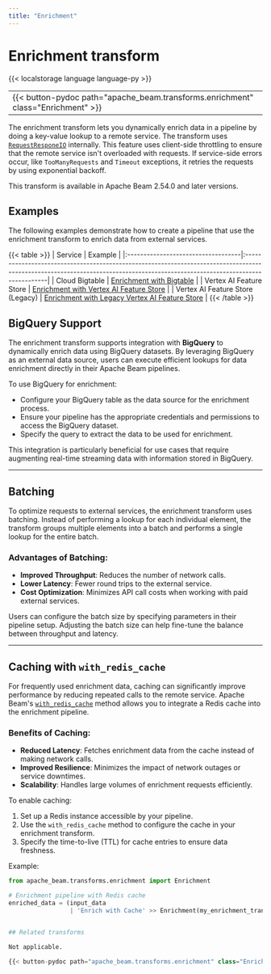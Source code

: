 ```yaml
---
title: "Enrichment"
---
```

<!--
Licensed under the Apache License, Version 2.0 (the "License");
you may not use this file except in compliance with the License.
You may obtain a copy of the License at

http://www.apache.org/licenses/LICENSE-2.0

Unless required by applicable law or agreed to in writing, software
distributed under the License is distributed on an "AS IS" BASIS,
WITHOUT WARRANTIES OR CONDITIONS OF ANY KIND, either express or implied.
See the License for the specific language governing permissions and
limitations under the License.
-->

# Enrichment transform

{{< localstorage language language-py >}}

<table>
  <tr>
    <td>
      <a>
      {{< button-pydoc path="apache_beam.transforms.enrichment" class="Enrichment" >}}
      </a>
   </td>
  </tr>
</table>


The enrichment transform lets you dynamically enrich data in a pipeline by doing a key-value lookup to a remote service. The transform uses [`RequestResponeIO`](https://beam.apache.org/releases/pydoc/current/apache_beam.io.requestresponseio.html#apache_beam.io.requestresponseio.RequestResponseIO) internally. This feature uses client-side throttling to ensure that the remote service isn't overloaded with requests. If service-side errors occur, like `TooManyRequests` and `Timeout` exceptions, it retries the requests by using exponential backoff.

This transform is available in Apache Beam 2.54.0 and later versions.

## Examples

The following examples demonstrate how to create a pipeline that use the enrichment transform to enrich data from external services.

{{< table >}}
| Service                            | Example                                                                                                                                                                      |
|:-----------------------------------|:-----------------------------------------------------------------------------------------------------------------------------------------------------------------------------|
| Cloud Bigtable                     | [Enrichment with Bigtable](/documentation/transforms/python/elementwise/enrichment-bigtable/#example)                                                                        |
| Vertex AI Feature Store            | [Enrichment with Vertex AI Feature Store](/documentation/transforms/python/elementwise/enrichment-vertexai/#example-1-enrichment-with-vertex-ai-feature-store)               |
| Vertex AI Feature Store (Legacy)   | [Enrichment with Legacy Vertex AI Feature Store](/documentation/transforms/python/elementwise/enrichment-vertexai/#example-2-enrichment-with-vertex-ai-feature-store-legacy) |
{{< /table >}}

## BigQuery Support

The enrichment transform supports integration with **BigQuery** to dynamically enrich data using BigQuery datasets. By leveraging BigQuery as an external data source, users can execute efficient lookups for data enrichment directly in their Apache Beam pipelines.

To use BigQuery for enrichment:
- Configure your BigQuery table as the data source for the enrichment process.
- Ensure your pipeline has the appropriate credentials and permissions to access the BigQuery dataset.
- Specify the query to extract the data to be used for enrichment.

This integration is particularly beneficial for use cases that require augmenting real-time streaming data with information stored in BigQuery.

---

## Batching

To optimize requests to external services, the enrichment transform uses batching. Instead of performing a lookup for each individual element, the transform groups multiple elements into a batch and performs a single lookup for the entire batch. 

### Advantages of Batching:
- **Improved Throughput**: Reduces the number of network calls.
- **Lower Latency**: Fewer round trips to the external service.
- **Cost Optimization**: Minimizes API call costs when working with paid external services.

Users can configure the batch size by specifying parameters in their pipeline setup. Adjusting the batch size can help fine-tune the balance between throughput and latency.

---

## Caching with `with_redis_cache`

For frequently used enrichment data, caching can significantly improve performance by reducing repeated calls to the remote service. Apache Beam's [`with_redis_cache`](https://beam.apache.org/releases/pydoc/current/apache_beam.transforms.enrichment.html#apache_beam.transforms.enrichment.Enrichment.with_redis_cache) method allows you to integrate a Redis cache into the enrichment pipeline.

### Benefits of Caching:
- **Reduced Latency**: Fetches enrichment data from the cache instead of making network calls.
- **Improved Resilience**: Minimizes the impact of network outages or service downtimes.
- **Scalability**: Handles large volumes of enrichment requests efficiently.

To enable caching:
1. Set up a Redis instance accessible by your pipeline.
2. Use the `with_redis_cache` method to configure the cache in your enrichment transform.
3. Specify the time-to-live (TTL) for cache entries to ensure data freshness.

Example:
```python
from apache_beam.transforms.enrichment import Enrichment

# Enrichment pipeline with Redis cache
enriched_data = (input_data 
                 | 'Enrich with Cache' >> Enrichment(my_enrichment_transform).with_redis_cache(host, port))


## Related transforms

Not applicable.

{{< button-pydoc path="apache_beam.transforms.enrichment" class="Enrichment" >}}